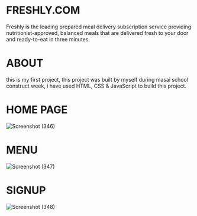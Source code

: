 # FRESHLY.COM
Freshly is the leading prepared meal delivery subscription service providing nutritionist-approved, balanced meals that are delivered fresh to your door and ready-to-eat in three minutes.

# ABOUT
this is my first project, this project was built by myself during masai school construct week, i have used HTML, CSS & JavaScript to build this project.

# HOME PAGE
![Screenshot (346)](https://user-images.githubusercontent.com/107465553/218469726-f6d9ed02-f6da-4dad-b9b3-b32f92f158ef.png)
# MENU
![Screenshot (347)](https://user-images.githubusercontent.com/107465553/218469745-6454497c-67d9-4537-87f0-ea5bfbd12d15.png)
# SIGNUP
![Screenshot (348)](https://user-images.githubusercontent.com/107465553/218469781-c9298405-9540-4aed-9088-00147b7af7ed.png)

